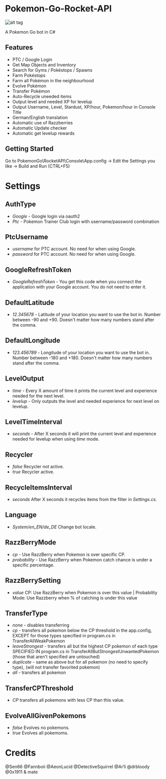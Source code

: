 # Pokemon-Go-Rocket-API
![alt tag](https://github.com/Sen66/PokemonGo-Bot/blob/master/screenshot.jpg)

A Pokemon Go bot in C#

## Features
* PTC / Google Login
* Get Map Objects and Inventory
* Search for Gyms / Pokéstops / Spawns
* Farm Pokéstops
* Farm all Pokémon in the neighbourhood
* Evolve Pokémon
* Transfer Pokémon
* Auto-Recycle uneeded items
* Output level and needed XP for levelup
* Output Username, Level, Stardust, XP/hour, Pokemon/hour in Console Title
* German/English translation
* Automatic use of Razzberries
* Automatic Update checker
* Automatic get levelup rewards

## Getting Started

Go to PokemonGo\RocketAPI\Console\App.config -> Edit the Settings you like -> Build and Run (CTRL+F5)

# Settings
## AuthType
* *Google* - Google login via oauth2
* *Ptc* - Pokemon Trainer Club login with username/password combination

## PtcUsername
* *username* for PTC account. No need for when using Google.
* *password* for PTC account. No need for when using Google.

## GoogleRefreshToken
* *GoogleRefreshToken* - You get this code when you connect the application with your Google account. You do not need to enter it.

## DefaultLatitude
* *12.345678* - Latitude of your location you want to use the bot in. Number between -90 and +90. Doesn't matter how many numbers stand after the comma.

## DefaultLongitude
* *123.456789* - Longitude of your location you want to use the bot in. Number between -180 and +180. Doesn't matter how many numbers stand after the comma.

## LevelOutput
* *time* - Every X amount of time it prints the current level and experience needed for the next level.
* *levelup* - Only outputs the level and needed experience for next level on levelup.

## LevelTimeInterval
* *seconds* - After X seconds it will print the current level and experience needed for levelup when using *time* mode.

## Recycler
* *false* Recycler not active.
* *true* Recycler active.

## RecycleItemsInterval
* *seconds* After X seconds it recycles items from the filter in *Settings.cs*.

## Language
* *System/en_EN/de_DE* Change bot locale.

## RazzBerryMode
* *cp* - Use RazzBerry when Pokemon is over specific CP.
* *probability* - Use RazzBerry when Pokemon catch chance is under a specific percentage.

## RazzBerrySetting
* *value* CP: Use RazzBerry when Pokemon is over this value | Probability Mode: Use Razzberry when % of catching is under this value

## TransferType
* *none* - disables transferring
* *cp* - transfers all pokemon below the CP threshold in the app.config, EXCEPT for those types specified in program.cs in TransferAllWeakPokemon
* *leaveStrongest* - transfers all but the highest CP pokemon of each type SPECIFIED IN program.cs in TransferAllButStrongestUnwantedPokemon (those that aren't specified are untouched)
* *duplicate* - same as above but for all pokemon (no need to specify type), (will not transfer favorited pokemon)
* *all* - transfers all pokemon

## TransferCPThreshold
* *CP* transfers all pokemons with less CP than this value.

## EvolveAllGivenPokemons
* *false* Evolves no pokemons.
* *true* Evolves all pokemoms.

# Credits
@Sen66
@Fannboii
@AeonLucid
@DetectiveSquirrel
@Ar1i
@drbloody
@0x1911 & mate
